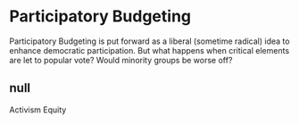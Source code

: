 # Participatory Budgeting

Participatory Budgeting is put forward as a liberal (sometime radical) idea to enhance democratic participation. But what happens when critical elements are let to popular vote? Would minority groups be worse off? 

## null

Activism
Equity


